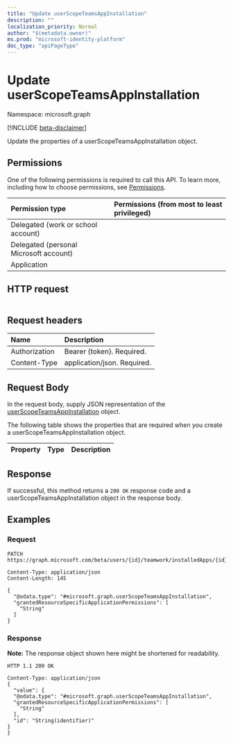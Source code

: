 ```yaml
---
title: "Update userScopeTeamsAppInstallation"
description: ""
localization_priority: Normal
author: "$(metadata.owner)"
ms.prod: "microsoft-identity-platform"
doc_type: "apiPageType"
---
```


# Update userScopeTeamsAppInstallation

Namespace: microsoft.graph

[!INCLUDE [beta-disclaimer](../../includes/beta-disclaimer.md)]

Update the properties of a userScopeTeamsAppInstallation object.

## Permissions

One of the following permissions is required to call this API. To learn more, including how to choose permissions, see [Permissions](/graph/permissions-reference).

| Permission type                        | Permissions (from most to least privileged) |
| :------------------------------------- | :------------------------------------------ |
| Delegated (work or school account)     |                                             |
| Delegated (personal Microsoft account) |                                             |
| Application                            |                                             |

## HTTP request

<!-- {
  "blockType": "ignored"
}
-->

```http

```

## Request headers

| Name          | Description                 |
| :------------ | :-------------------------- |
| Authorization | Bearer {token}. Required.   |
| Content-Type  | application/json. Required. |

## Request Body

In the request body, supply JSON representation of the [userScopeTeamsAppInstallation](../resources/-userscopeteamsappinstallation.md) object.

<!-- Actions and Functions -->

<!-- CRUD Methods -->

The following table shows the properties that are required when you create a userScopeTeamsAppInstallation object.

| Property | Type | Description |
| :------- | :--- | :---------- |

## Response

If successful, this method returns a `200 OK` response code and a userScopeTeamsAppInstallation object in the response body.

## Examples

### Request

<!-- {
  "blockType": "request",
  "name": "update_userscopeteamsappinstallation"
}
-->

```http
PATCH https://graph.microsoft.com/beta/users/{id}/teamwork/installedApps/{id}

Content-Type: application/json
Content-Length: 145

{
  "@odata.type": "#microsoft.graph.userScopeTeamsAppInstallation",
  "grantedResourceSpecificApplicationPermissions": [
    "String"
  ]
}

```

### Response

**Note:** The response object shown here might be shortened for readability.

<!-- {
  "blockType": "response",
  "truncated": true,
  "@odata.type": "Microsoft.Teams.GraphSvc.userScopeTeamsAppInstallation"
}
-->

```http
HTTP 1.1 200 OK

Content-Type: application/json
{
  "value": {
  "@odata.type": "#microsoft.graph.userScopeTeamsAppInstallation",
  "grantedResourceSpecificApplicationPermissions": [
    "String"
  ],
  "id": "String(identifier)"
}
}

```
